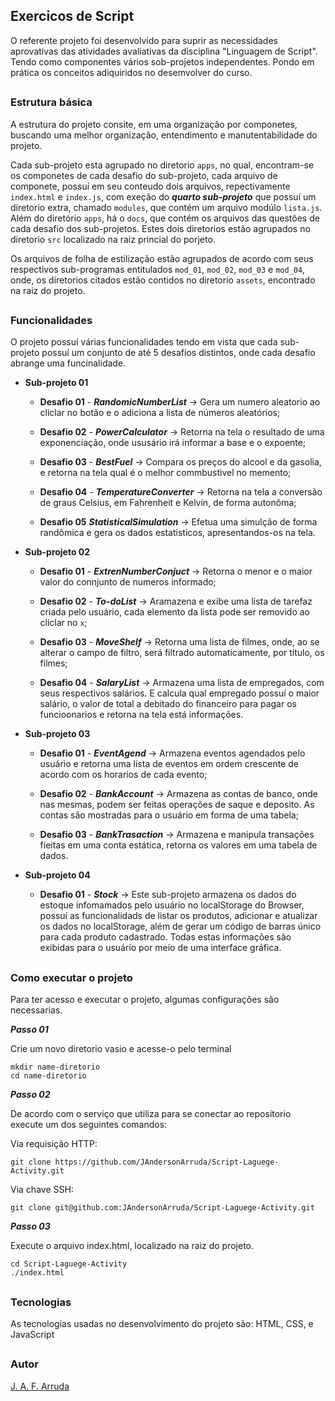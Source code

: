 ## Exercicos de Script
O referente projeto foi desenvolvido para suprir as necessidades aprovativas das atividades avaliativas da disciplina "Linguagem de Script". Tendo como componentes vários sob-projetos independentes. Pondo em prática os conceitos adiquiridos no desemvolver do curso.
##

### Estrutura básica
A estrutura do projeto consite, em uma organização por componetes, buscando uma melhor organização, entendimento e manutentabilidade do projeto.

Cada sub-projeto esta agrupado no diretorio ```apps```, no qual, encontram-se os componetes de cada desafio do sub-projeto, cada arquivo de componete, possuí em seu conteudo dois arquivos, repectivamente ```index.html``` e  ```index.js```, com exeção do ***quarto sub-projeto*** que possuí um diretorio extra, chamado ```modules```, que contém um arquivo modúlo ```lista.js```. Além do diretório ```apps```, há o ```docs```, que contém os arquivos das questões de cada desafio dos sub-projetos. Estes dois diretorios estão agrupados no diretorio ```src``` localizado na raiz princial do porjeto.

Os arquivos de folha de estilização estão agrupados de acordo com seus respectivos sub-programas entitulados ```mod_01```, ```mod_02```, ```mod_03``` e ```mod_04```, onde, os diretorios citados estão contidos no diretorio ```assets```, encontrado na raiz do projeto.
##

### Funcionalidades
O projeto possuí várias funcionalidades tendo em vista que cada sub-projeto possuí um conjunto de até 5 desafios distintos, onde cada desafio abrange uma funcinalidade.

* **Sub-projeto 01**
  * **Desafio 01** -
    ***RandomicNumberList*** -> Gera um numero aleatorio ao cliclar no botão e o adiciona a lista de números aleatórios;

  * **Desafio 02** -
    ***PowerCalculator*** -> Retorna na tela o resultado de uma exponenciação, onde ususário irá informar a base e o expoente;

  * **Desafio 03** -
    ***BestFuel*** -> Compara os preços do alcool e da gasolia, e retorna na tela qual é o melhor commbustivel no memento;

  * **Desafio 04** -
    ***TemperatureConverter*** -> Retorna na tela a conversão de graus Celsius, em Fahrenheit e Kelvin, de forma autonôma;

  * **Desafio 05**
    ***StatisticalSimulation*** -> Efetua uma simulção de forma randômica e gera os dados estatisticos, apresentandos-os na tela.


* **Sub-projeto 02**
  * **Desafio 01** -
    ***ExtrenNumberConjuct*** -> Retorna o menor e o maior valor do connjunto de numeros informado;

  * **Desafio 02** -
    ***To-doList*** -> Aramazena e exibe uma lista de tarefaz criada pelo usuário, cada elemento da lista pode ser removido ao cliclar no ```x```;

  * **Desafio 03** -
    ***MoveShelf*** -> Retorna uma lista de filmes, onde, ao se alterar o campo de filtro, será filtrado automaticamente, por título, os filmes;

  * **Desafio 04** -
    ***SalaryList*** -> Armazena uma lista de empregados, com seus respectivos salários. E calcula qual empregado possuí o maior salário, o valor de total a debitado do financeiro para pagar os funcioonarios e retorna na tela está informações.


* **Sub-projeto 03**
  * **Desafio 01** -
    ***EventAgend*** -> Armazena eventos agendados pelo usuário e retorna uma lista de eventos em ordem crescente de acordo com os horarios de cada evento;

  * **Desafio 02** -
    ***BankAccount*** -> Armazena as contas de banco, onde nas mesmas, podem ser feitas operações de saque e deposito. As contas são mostradas para o usuário em forma de uma tabela;

  * **Desafio 03** -
    ***BankTrasaction*** -> Armazena e manipula transações fieitas em uma conta estática, retorna os valores em uma tabela de dados.


* **Sub-projeto 04**
  * **Desafio 01** -
    ***Stock*** -> Este sub-projeto armazena os dados do estoque infomamados pelo usuário no localStorage do Browser, possuí as funcionalidads de listar os produtos, adicionar e atualizar os dados no localStorage, além de gerar um código de barras único para cada produto cadastrado. Todas estas informações são exibidas para o usuário por meio de uma interface gráfica.
##

### Como executar o projeto
Para ter acesso e executar o projeto, algumas configurações são necessarias.

***Passo 01***

Crie um novo diretorio vasio e acesse-o pelo terminal
```
mkdir name-diretorio
cd name-diretorio
```

***Passo 02***

De acordo com o serviço que utiliza para se conectar ao repositorio execute um dos seguintes comandos:

Via requisição HTTP:
``` 
git clone https://github.com/JAndersonArruda/Script-Laguege-Activity.git
```
Via chave SSH:
``` 
git clone git@github.com:JAndersonArruda/Script-Laguege-Activity.git
```

***Passo 03***

Execute o arquivo index.html, localizado na raiz do projeto.
```
cd Script-Laguege-Activity
./index.html
```
##

### Tecnologias 
As tecnologias usadas no desenvolvimento do projeto são: HTML, CSS, e JavaScript
##

### Autor
[J. A. F. Arruda](https://github.com/JAndersonArruda/)
